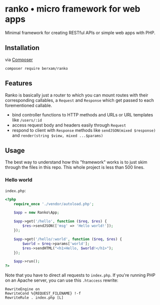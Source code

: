 # ranko • micro framework for web apps

Minimal framework for creating RESTful APIs or simple web apps with PHP.

## Installation

via [Composer](https://getcomposer.org)
```
composer require berxam/ranko
```

## Features

Ranko is basically just a router to which you can mount routes with their corresponding callables, a `Request` and `Response` which get passed to each forementioned callable.
- bind controller functions to HTTP methods and URLs or URL templates like `/users/:id`
- access request body and headers easily through `Request`
- respond to client with `Response` methods like `sendJSON(mixed $response)` and `render(string $view, mixed ...$params)`

## Usage

The best way to understand how this "framework" works is to just skim through the files in this repo. This whole project is less than 500 lines.

### Hello world

`index.php`:
```php
<?php
    require_once './vendor/autoload.php';

    $app = new Ranko\App;

    $app->get('/hello', function ($req, $res) {
        $res->sendJSON(['msg' => 'Hello world!']);
    });

    $app->get('/hello/:world', function ($req, $res) {
        $world = $req->params['world'];
        $res->sendHTML("<h1>Hello, $world!</h1>");
    });

    $app->run();
?>
```

Note that you have to direct all requests to `index.php`. If you're running PHP on an Apache server, you can use this ```.htaccess``` rewrite:
```apacheconf
RewriteEngine on
RewriteCond %{REQUEST_FILENAME} !-f
RewriteRule . index.php [L]
```
